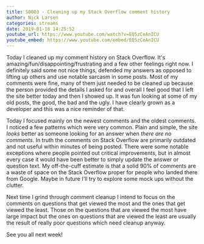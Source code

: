 ```yaml
---
title: S0003 - Cleaning up my Stack Overflow comment history
author: Nick Larsen
categories: streams
date: 2019-01-18 14:25:52
youtube_url: https://www.youtube.com/watch?v=EQ5zCeAnICU
youtube_embed: https://www.youtube.com/embed/EQ5zCeAnICU
---
```


Today I cleaned up my comment history on Stack Overflow.  It's amazing/fun/disappointing/frustrating and a few other feelings right now.  I definitely said some not nice things, defended my answers as opposed to lifting up others and use notable sarcasm in some posts.  Most of my comments were fine, many of them just needed to be cleaned up because the person provided the details I asked for and overall I feel good that I left the site better today and then I showed up.  It was fun looking at some of my old posts, the good, the bad and the ugly.  I have clearly grown as a developer and this was a nice reminder of that.

Today I focused mainly on the newest comments and the oldest comments.  I noticed a few patterns which were very common.  Plain and simple, the site _looks_ better as someone looking for an answer when _there are no comments_.  In truth the comments on Stack Overflow are primarily outdated and not useful within minutes of being posted.  There were some notable exceptions where people pointed out critical improvements, but in almost every case it would have been better to simply update the answer or question text.  My off-the-cuff estimate is that a solid 90% of comments are a waste of space on the Stack Overflow proper for people who landed there from Google.  Maybe in future I'll try to explore some mock ups without the clutter.

Next time I grind through comment cleanup I intend to focus on the comments on questions that get viewed the most and the ones that get viewed the least.  Those on the questions that are viewed the most have large impact but the ones on questions that are viewed the least are usually the result of really poor questions which need cleanup anyway.

See you all next week!